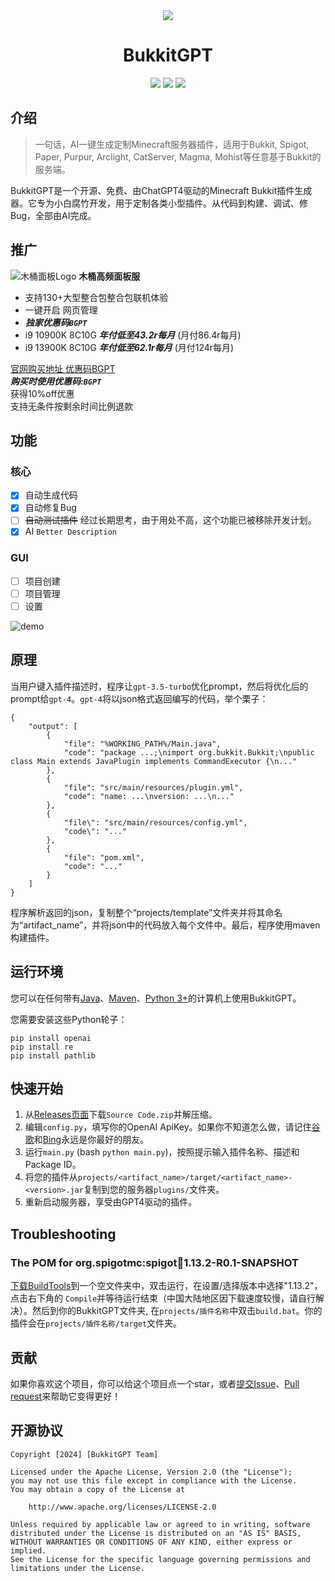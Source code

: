 <div align="center">
<img src="https://cdn.jsdelivr.net/gh/Zhou-Shilin/picx-images-hosting@master/20240202/bukkitgpt-logo.webp"/> 
<h1>BukkitGPT</h1>
<img src="https://img.shields.io/badge/Bukkit-GPT-blue">
<a href="https://github.com/Zhou-Shilin/BukkitGPT/pulls"><img src="https://img.shields.io/badge/PRs-welcome-20BF20"></a>
<img src="https://img.shields.io/badge/License-Apache-red">
<br/>
</div>

## 介绍
> 一句话，AI一键生成定制Minecraft服务器插件，适用于Bukkit, Spigot, Paper, Purpur, Arclight, CatServer, Magma, Mohist等任意基于Bukkit的服务端。

BukkitGPT是一个开源、免费、由ChatGPT4驱动的Minecraft Bukkit插件生成器。它专为小白腐竹开发，用于定制各类小型插件。从代码到构建、调试、修Bug，全部由AI完成。

## 推广

![木桶面板Logo](https://cdn.jsdelivr.net/gh/Zhou-Shilin/picx-images-hosting@master/20240208/woodenbarrelsvr.jpeg)
**木桶高频面板服**  
- 支持130+大型整合包整合包联机体验
- 一键开启 网页管理
- ***独家优惠码`BGPT`***
- i9 10900K 8C10G ***年付低至43.2r每月*** (月付86.4r每月)
- i9 13900K 8C10G ***年付低至62.1r每月*** (月付124r每月)

[官网购买地址 优惠码BGPT](https://vat.yunqiaold.com/index.php?rp=/store/mc)  
***购买时使用优惠码:`BGPT`***  
获得10%off优惠  
支持无条件按剩余时间比例退款  

## 功能

### 核心
- [x] 自动生成代码
- [x] 自动修复Bug
- [ ] ~~自动测试插件~~ 经过长期思考，由于用处不高，这个功能已被移除开发计划。
- [x] AI `Better Description`

### GUI
- [ ] 项目创建
- [ ] 项目管理
- [ ] 设置

![demo](https://cdn.jsdelivr.net/gh/Zhou-Shilin/picx-images-hosting@master/20240210/bukkitgpt-demo.jpeg)

## 原理
当用户键入插件描述时，程序让`gpt-3.5-turbo`优化prompt，然后将优化后的prompt给`gpt-4`。`gpt-4`将以json格式返回编写的代码，举个栗子：
```
{
    "output": [
        {
            "file": "%WORKING_PATH%/Main.java",
            "code": "package ...;\nimport org.bukkit.Bukkit;\npublic class Main extends JavaPlugin implements CommandExecutor {\n..."
        },
        {
            "file": "src/main/resources/plugin.yml",
            "code": "name: ...\nversion: ...\n..."
        },
        {
            "file\": "src/main/resources/config.yml",
            "code\": "..."
        },
        {
            "file": "pom.xml",
            "code": "..."
        }
    ]
}
```
程序解析返回的json，复制整个“projects/template”文件夹并将其命名为“artifact_name”，并将json中的代码放入每个文件中。最后，程序使用maven构建插件。

## 运行环境
您可以在任何带有[Java](https://www.azul.com/downloads/)、[Maven](https://maven.apache.org/)、[Python 3+](https://www.python.org/)的计算机上使用BukkitGPT。

您需要安装这些Python轮子：
```
pip install openai
pip install re
pip install pathlib
```

## 快速开始
1. 从[Releases页面](https://github.com/Zhou-Shilin/BukkitGPT/releases)下载`Source Code.zip`并解压缩。
2. 编辑`config.py`，填写你的OpenAI ApiKey。如果你不知道怎么做，请记住[谷歌](https://www.google.com/)和[Bing](https://www.bing.com/)永远是你最好的朋友。
3. 运行`main.py` (bash `python main.py`)，按照提示输入插件名称、描述和Package ID。
4. 将您的插件从`projects/<artifact_name>/target/<artifact_name>-<version>.jar`复制到您的服务器`plugins/`文件夹。
5. 重新启动服务器，享受由GPT4驱动的插件。

## Troubleshooting

### The POM for org.spigotmc:spigot:jar:1.13.2-R0.1-SNAPSHOT
[下载BuildTools](https://hub.spigotmc.org/jenkins/job/BuildTools/lastSuccessfulBuild/artifact/target/BuildTools.jar)到一个空文件夹中，双击运行，在设置/选择版本中选择"1.13.2"，点击右下角的 `Compile`并等待运行结束（中国大陆地区因下载速度较慢，请自行解决）。然后到你的BukkitGPT文件夹, 在`projects/插件名称`中双击`build.bat`。你的插件会在`projects/插件名称/target`文件夹。

## 贡献
如果你喜欢这个项目，你可以给这个项目点一个star，或者[提交Issue](https://github.com/Zhou-Shilin/BukkitGPT/issues)、[Pull request](https://github.com/Zhou-Shilin/BukkitGPT/pulls)来帮助它变得更好！

## 开源协议
```
Copyright [2024] [BukkitGPT Team]

Licensed under the Apache License, Version 2.0 (the "License");
you may not use this file except in compliance with the License.
You may obtain a copy of the License at

    http://www.apache.org/licenses/LICENSE-2.0

Unless required by applicable law or agreed to in writing, software
distributed under the License is distributed on an "AS IS" BASIS,
WITHOUT WARRANTIES OR CONDITIONS OF ANY KIND, either express or implied.
See the License for the specific language governing permissions and
limitations under the License.
```
